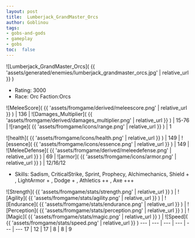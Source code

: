 ```yaml
---
layout: post
title:  Lumberjack_GrandMaster_Orcs
author: Goblinou
tags:
- gobs-and-gods
- gameplay
- gobs
toc:  false
---
```


![Lumberjack_GrandMaster_Orcs]( {{ 'assets/generated/enemies/lumberjack_grandmaster_orcs.jpg' | relative_url }} )
- Rating: 3000
- Race: Orc  Faction:Orcs

![MeleeScore]( {{ 'assets/fromgame/derived/meleescore.png' | relative_url }} ) | 136 | ![Damages_Multiplier]( {{ 'assets/fromgame/derived/damages_multiplier.png' | relative_url }} ) | 15-76 | ![range]( {{ 'assets/fromgame/icons/range.png' | relative_url }} ) | 1


![health]( {{ 'assets/fromgame/icons/health.png' | relative_url }} ) | 149 | ![essence]( {{ 'assets/fromgame/icons/essence.png' | relative_url }} ) | 149 | ![MeleeDefense]( {{ 'assets/fromgame/derived/meleedefense.png' | relative_url }} ) | 69 | ![armor]( {{ 'assets/fromgame/icons/armor.png' | relative_url }} ) | 12/16/12

* Skills: Sadism, CriticalStrike, Sprint, Prophecy, Alchimechanics, Shield + , LightArmor + , Dodge + , Athletics ++ , Axe +++ 

![Strength]( {{ 'assets/fromgame/stats/strength.png' | relative_url }} ) | ![Agility]( {{ 'assets/fromgame/stats/agility.png' | relative_url }} ) | ![Endurance]( {{ 'assets/fromgame/stats/endurance.png' | relative_url }} ) | ![Perception]( {{ 'assets/fromgame/stats/perception.png' | relative_url }} ) | ![Magic]( {{ 'assets/fromgame/stats/magic.png' | relative_url }} ) | ![Speed]( {{ 'assets/fromgame/stats/speed.png' | relative_url }} )
--- | --- | --- | --- | --- | ---
17 | 12 | 17 | 8 | 8 | 9
